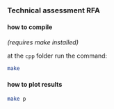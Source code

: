 
### Technical assessment RFA

#### how to compile
_(requires make installed)_

at the `cpp` folder run the command:
```bash
make
```

#### how to plot results
```bash
make p
```